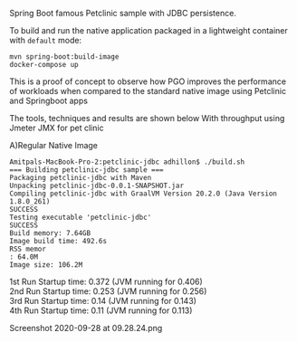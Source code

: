 Spring Boot famous Petclinic sample with JDBC persistence.

To build and run the native application packaged in a lightweight container with `default` mode:
```
mvn spring-boot:build-image
docker-compose up
```

This is a proof of concept to observe how PGO improves the performance of workloads when compared to the standard native image using Petclinic and Springboot apps

The tools, techniques and results are shown below 
With throughput using Jmeter JMX for pet clinic

A)Regular Native Image

```
Amitpals-MacBook-Pro-2:petclinic-jdbc adhillon$ ./build.sh 
=== Building petclinic-jdbc sample ===
Packaging petclinic-jdbc with Maven
Unpacking petclinic-jdbc-0.0.1-SNAPSHOT.jar
Compiling petclinic-jdbc with GraalVM Version 20.2.0 (Java Version 1.8.0_261)
SUCCESS
Testing executable 'petclinic-jdbc'
SUCCESS
Build memory: 7.64GB
Image build time: 492.6s
RSS memor
: 64.0M
Image size: 106.2M
```

1st Run Startup time: 0.372 (JVM running for 0.406)\
2nd Run Startup time: 0.253 (JVM running for 0.256)\
3rd Run Startup time: 0.14 (JVM running for 0.143)\
4th Run Startup time: 0.11 (JVM running for 0.113)

Screenshot 2020-09-28 at 09.28.24.png

